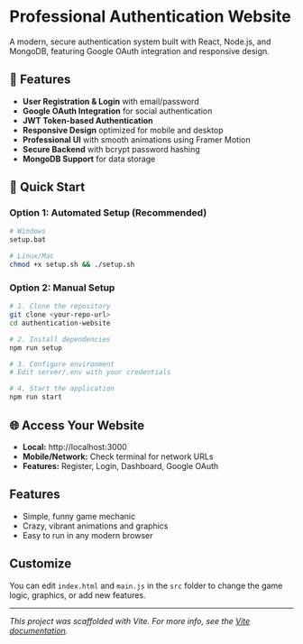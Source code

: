 # Professional Authentication Website

A modern, secure authentication system built with React, Node.js, and MongoDB, featuring Google OAuth integration and responsive design.

## 🚀 Features

- **User Registration & Login** with email/password
- **Google OAuth Integration** for social authentication  
- **JWT Token-based Authentication**
- **Responsive Design** optimized for mobile and desktop
- **Professional UI** with smooth animations using Framer Motion
- **Secure Backend** with bcrypt password hashing
- **MongoDB Support** for data storage

## 🔧 Quick Start

### Option 1: Automated Setup (Recommended)
```bash
# Windows
setup.bat

# Linux/Mac  
chmod +x setup.sh && ./setup.sh
```

### Option 2: Manual Setup
```bash
# 1. Clone the repository
git clone <your-repo-url>
cd authentication-website

# 2. Install dependencies
npm run setup

# 3. Configure environment
# Edit server/.env with your credentials

# 4. Start the application
npm run start
```

## 🌐 Access Your Website

- **Local:** http://localhost:3000
- **Mobile/Network:** Check terminal for network URLs
- **Features:** Register, Login, Dashboard, Google OAuth

## Features
- Simple, funny game mechanic
- Crazy, vibrant animations and graphics
- Easy to run in any modern browser

## Customize
You can edit `index.html` and `main.js` in the `src` folder to change the game logic, graphics, or add new features.

---

*This project was scaffolded with Vite. For more info, see the [Vite documentation](https://vitejs.dev/).*
